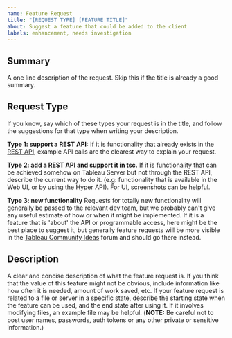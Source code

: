 ```yaml
---
name: Feature Request
title: "[REQUEST TYPE] [FEATURE TITLE]"
about: Suggest a feature that could be added to the client
labels: enhancement, needs investigation
---
```


## Summary
A one line description of the request. Skip this if the title is already a good summary.


## Request Type
If you know, say which of these types your request is in the title, and follow the suggestions for that type when writing your description.

****Type 1: support a REST API:**** 
If it is functionality that already exists in the [REST API](https://help.tableau.com/current/api/rest_api/en-us/REST/rest_api_ref.htm), example API calls are the clearest way to explain your request.

****Type 2: add a REST API and support it in tsc.****
If it is functionality that can be achieved somehow on Tableau Server but not through the REST API, describe the current way to do it. (e.g: functionality that is available in the Web UI, or by using the Hyper API). For UI, screenshots can be helpful.

****Type 3: new functionality****
Requests for totally new functionality will generally be passed to the relevant dev team, but we probably can't give any useful estimate of how or when it might be implemented. If it is a feature that is 'about' the API or programmable access, here might be the best place to suggest it, but generally feature requests will be more visible in the [Tableau Community Ideas](https://community.tableau.com/s/ideas) forum and should go there instead.


## Description
A clear and concise description of what the feature request is. If you think that the value of this feature might not be obvious, include information like how often it is needed, amount of work saved, etc. If your feature request is related to a file or server in a specific state, describe the starting state when the feature can be used, and the end state after using it. If it involves modifying files, an example file may be helpful. (**NOTE:** Be careful not to post user names, passwords, auth tokens or any other private or sensitive information.)
